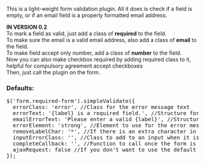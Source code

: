 This is a light-weight form validation plugin. All it does is check if a field is empty, or if an email field is a properly formatted email address.

**IN VERSION 0.2**    
To mark a field as valid, just add a class of **required** to the field.  
To make sure the email is a valid email address, also add a class of **email** to the field.  
To make field accept only number, add a class of **number** to the field.  
Now you can also make checkbox required by adding required class to it, helpful for compulsory agreement accept checkboxes  
Then, just call the plugin on the form.

### Defaults:
<pre>$('form.required-form').simpleValidate({  
  errorClass: 'error', //Class for the error message text  
  errorText: '{label} is a required field.', //Structure for the error message text, {label} will be replaced with the associated label text  
  emailErrorText: 'Please enter a valid {label}', //Structure for the email error message text, {label} will be replaced with the associated label text  
  errorElement: 'strong', //Element to use for the error message text  
  removeLabelChar: '*', //If there is an extra character in the label to denote a required field, strip it out  
  inputErrorClass: '', //Class to add to an input when it is marked as having an error  
  completeCallback: '', //Function to call once the form is error-free  
  ajaxRequest: false //If you don't want to use the default form action and want to submit it via AJAX  
});</pre>
